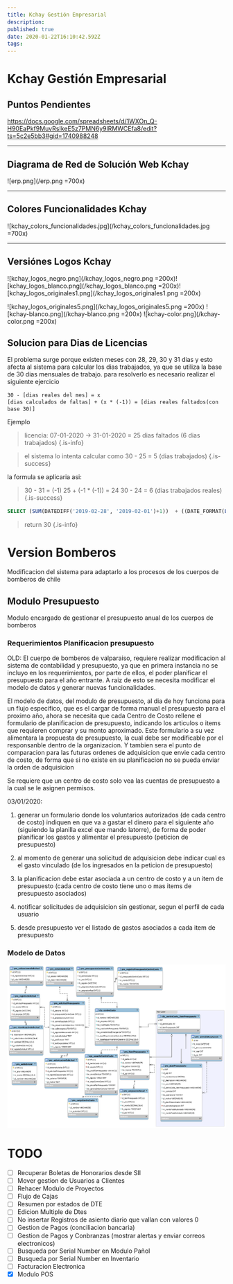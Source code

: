 ```yaml
---
title: Kchay Gestión Empresarial
description: 
published: true
date: 2020-01-22T16:10:42.592Z
tags: 
---
```


# Kchay Gestión Empresarial
## Puntos Pendientes
https://docs.google.com/spreadsheets/d/1WXOn_Q-H90EaPkf9MuvRsIkeE5z7PMN6y9lRMWCEfa8/edit?ts=5c2e5bb3#gid=1740988248

---
## Diagrama de Red de Solución Web Kchay

![erp.png](/erp.png =700x)

---

## Colores Funcionalidades Kchay
![kchay_colors_funcionalidades.jpg](/kchay_colors_funcionalidades.jpg =700x)

---

## Versiónes Logos Kchay
![kchay_logos_negro.png](/kchay_logos_negro.png =200x)![kchay_logos_blanco.png](/kchay_logos_blanco.png =200x)![kchay_logos_originales1.png](/kchay_logos_originales1.png =200x)

![kchay_logos_originales5.png](/kchay_logos_originales5.png =200x) ![kchay-blanco.png](/kchay-blanco.png =200x) ![kchay-color.png](/kchay-color.png =200x)

## Solucion para Dias de Licencias 
El problema surge porque existen meses con 28, 29, 30 y 31 dias y esto afecta al sistema para calcular los dias trabajados, ya que se utiliza la base de 30 dias mensuales de trabajo.
para resolverlo es necesario realizar el siguiente ejercicio

	30 - [dias reales del mes] = x 
	[dias calculados de faltas] + (x * (-1)) = [dias reales faltados(con base 30)]
  
Ejemplo
> 	licencia: 07-01-2020 -> 31-01-2020 = 25 dias faltados (6 dias trabajados)
{.is-info}

> el sistema lo intenta calcular como 30 - 25 = 5 (dias trabajados)
{.is-success}

la formula se aplicaria asi: 
> 	30 - 31 = (-1)
>   25 + (-1 * (-1)) = 24
>   30 - 24 = 6 (dias trabajados reales)
{.is-success}

```sql
SELECT (SUM(DATEDIFF('2019-02-28', '2019-02-01')+1))  + ((DATE_FORMAT(LAST_DAY('2019-02-05'), '%d') - 30 ) * -1)
```

> return 30
{.is-info}

  
# Version Bomberos
Modificacion del sistema para adaptarlo a los procesos de los cuerpos de bomberos de chile

## Modulo Presupuesto
Modulo encargado de gestionar el presupuesto anual de los cuerpos de bomberos
### Requerimientos Planificacion presupuesto
OLD:
El cuerpo de bomberos de valparaiso, requiere realizar modificacion al sistema de contabilidad y presupuesto, ya que en primera instancia no se incluyo en 
los requerimientos, por parte de ellos, el poder planificar el presupuesto para el año entrante. A raiz de esto se necesita modificar el modelo de datos y 
generar nuevas funcionalidades. 

El modelo de datos, del modulo de presupuesto, al dia de hoy funciona para un flujo especifico, que es el cargar de forma manual el presupuesto para el proximo 
año, ahora se necesita que cada Centro de Costo rellene el formulario de planificacion de presupuesto, indicando los articulos o items que requieren comprar y 
su monto aproximado.
Este formulario a su vez alimentara la propuesta de presupuesto, la cual debe ser modificable por el responsanble dentro de la organizacion. Y tambien sera 
el punto de comparacion para las futuras ordenes de adquisicion que envie cada centro de costo, de forma que si no existe en su planificacion no se pueda enviar 
la orden de adquisicion

Se requiere que un centro de costo solo vea las cuentas de presupuesto a la cual se le asignen permisos.

03/01/2020:
1. generar un formulario donde los voluntarios autorizados (de cada centro de costo) indiquen en que va a gastar el dinero para el siguiente año 
(siguiendo la planilla excel que mando latorre), de forma de poder planificar  los gastos y alimentar el presupuesto (peticion de presupuesto)

1. al momento de generar una solicitud de adquisicion debe indicar cual es el gasto vinculado (de los ingresados en la peticion de presupuesto)

1. la planificacion debe estar asociada a un centro de costo y a un item de presupuesto (cada centro de costo tiene uno o mas items de presupuesto asociados)

1. notificar solicitudes de adquisicion sin gestionar, segun el perfil de cada usuario

1. desde presupuesto ver el listado de gastos asociados a cada item de presupuesto 

### Modelo de Datos
![modelo_presupuesto.png](/modelo_presupuesto.png)

# TODO
- [ ] Recuperar Boletas de Honorarios desde SII
- [ ] Mover gestion de Usuarios a Clientes
- [ ] Rehacer Modulo de Proyectos
- [ ] Flujo de Cajas
- [ ] Resumen por estados de DTE
- [ ] Edicion Multiple de Dtes 
- [ ] No insertar Registros de asiento diario que vallan con valores 0
- [ ] Gestion de Pagos (conciliacion bancaria)
- [ ] Gestion de Pagos y Conbranzas (mostrar alertas y enviar correos electronicos)
- [ ] Busqueda por Serial Number en Modulo Pañol
- [ ] Busqueda por Serial Number en Inventario
- [ ] Facturacion Electronica 
- [x] Modulo POS